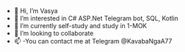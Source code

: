 - 👋 Hi, I’m Vasya 
- 👀 I’m interested in C# ASP.Net Telegram bot, SQL,  Kotlin  
- 🌱 I’m currently self-study and study in 1-MOK
- 💞️ I’m looking to collaborate 
- 📫 -You can contact me at Telegram @KavabaNgaA77




